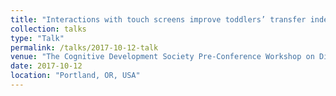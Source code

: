 ```yaml
---
title: "Interactions with touch screens improve toddlers’ transfer independent of individual differences in working memory"
collection: talks
type: "Talk"
permalink: /talks/2017-10-12-talk
venue: "The Cognitive Development Society Pre-Conference Workshop on Digital Media & Cognitive Development"
date: 2017-10-12
location: "Portland, OR, USA"
---
```

